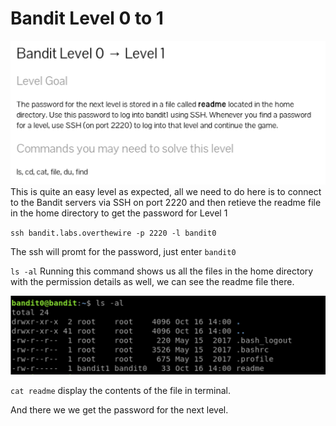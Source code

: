 # Bandit Level 0 to 1

![Beep LEVEL 0 to 1 Instructions](Images/Level-0-1-ins.png "LEVEL 0 to 1 Instructions")
This is quite an easy level as expected, all we need to do here is to connect
to the Bandit servers via SSH on port 2220 and then retieve the readme file in
the home directory to get the password for Level 1

`ssh bandit.labs.overthewire -p 2220 -l bandit0`

The ssh will promt for the password, just enter `bandit0`

`ls -al` Running this command shows us all  the files in the home directory
with the permission details as well, we can see the readme file there.

![Beep ls -al](Images/Level-0-1-ls.png "ls -al")

`cat readme` display the contents of the file in terminal.

And there we we get the password for the next level.

